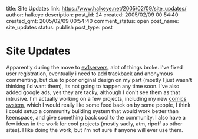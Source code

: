title: Site Updates
link: https://www.halkeye.net/2005/02/09/site_updates/
author: halkeye
description: 
post_id: 24
created: 2005/02/09 00:54:40
created_gmt: 2005/02/09 00:54:40
comment_status: open
post_name: site_updates
status: publish
post_type: post

# Site Updates

Apparently during the move to [ev1servers](http://ev1servers.net), alot of things broke. I've fixed user registration, eventually i need to add trackback and anonymous commenting, but due to poor original design on my part (mostly I just wasn't thinking i'd want them), its not going to happen any time soon. I've also added google ads, yes they are tacky, although I don't see them as that intrusive. I'm actually working on a few projects, including my new [comics system](http://comics.halkeye.net), which I would really like some feed back on by some people, I think i could setup a community building system that would work better than keenspace, and give something back cool to the community. I also have a few ideas in the work for cool projects (mostly sadly, atm, ripoff as other sites). I like doing the work, but i'm not sure if anyone will ever use them.